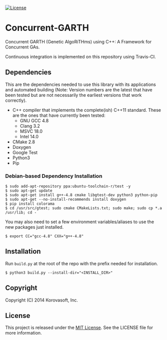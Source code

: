 [![License](https://poser.pugx.org/leaphly/cart-bundle/license.png)](https://packagist.org/packages/leaphly/cart-bundle)

# Concurrent-GARTH

Concurrent GARTH (Genetic AlgoRiTHms) using C++: A Framework for Concurrent GAs.

Continuous integration is implemented on this repository using Travis-CI.

## Dependencies

This are the dependencies needed to use this library with its applications and automated building (Note: Version numbers are the latest that have been tested but are not necessarily the earliest versions that work correctly).

* C++ compiler that implements the complete(ish) C++11 standard. These are the ones that have currently been tested:
  * GNU GCC 4.8
  * Clang 3.2
  * MSVC 18.0
  * Intel 14.0
* CMake 2.8
* Doxygen
* Google Test
* Python3
* Pip

### Debian-based Dependency Installation

    $ sudo add-apt-repository ppa:ubuntu-toolchain-r/test -y
    $ sudo apt-get update
    $ sudo apt-get install g++-4.8 cmake libgtest-dev python3 python-pip
    $ sudo apt-get --no-install-recommends install doxygen
    $ pip install colorama
    $ cd /usr/src/gtest; sudo cmake CMakeLists.txt; sudo make; sudo cp *.a /usr/lib; cd -

You may also need to set a few environment variables/aliases to use the new packages just installed.

    $ export CC="gcc-4.8" CXX="g++-4.8"

## Installation

Run `build.py` at the root of the repo with the prefix needed for installation.

    $ python3 build.py --install-dir="<INSTALL_DIR>"
 
## Copyright

Copyright (C) 2014 Korovasoft, Inc.

## License
This project is released under the [MIT License](http://opensource.org/licenses/MIT). See the LICENSE file for more information.
